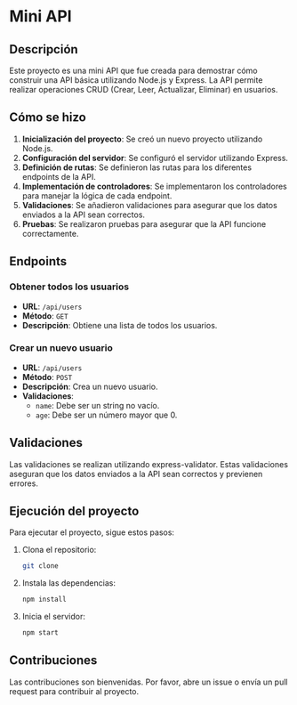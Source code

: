 # Mini API

## Descripción
Este proyecto es una mini API que fue creada para demostrar cómo construir una API básica utilizando Node.js y Express. La API permite realizar operaciones CRUD (Crear, Leer, Actualizar, Eliminar) en usuarios.

## Cómo se hizo
1. **Inicialización del proyecto**: Se creó un nuevo proyecto utilizando Node.js.
2. **Configuración del servidor**: Se configuró el servidor utilizando Express.
3. **Definición de rutas**: Se definieron las rutas para los diferentes endpoints de la API.
4. **Implementación de controladores**: Se implementaron los controladores para manejar la lógica de cada endpoint.
5. **Validaciones**: Se añadieron validaciones para asegurar que los datos enviados a la API sean correctos.
6. **Pruebas**: Se realizaron pruebas para asegurar que la API funcione correctamente.

## Endpoints
### Obtener todos los usuarios
- **URL**: `/api/users`
- **Método**: `GET`
- **Descripción**: Obtiene una lista de todos los usuarios.


### Crear un nuevo usuario
- **URL**: `/api/users`
- **Método**: `POST`
- **Descripción**: Crea un nuevo usuario.
- **Validaciones**:
  - `name`: Debe ser un string no vacío.
  - `age`: Debe ser un número mayor que 0.



## Validaciones
Las validaciones se realizan utilizando express-validator. Estas validaciones aseguran que los datos enviados a la API sean correctos y previenen errores.

## Ejecución del proyecto
Para ejecutar el proyecto, sigue estos pasos:

1. Clona el repositorio:
   ```bash
   git clone 
   
2. Instala las dependencias:
   ```bash
   npm install
   ```
3. Inicia el servidor:
   ```bash
   npm start
   ```

## Contribuciones
Las contribuciones son bienvenidas. Por favor, abre un issue o envía un pull request para contribuir al proyecto.
